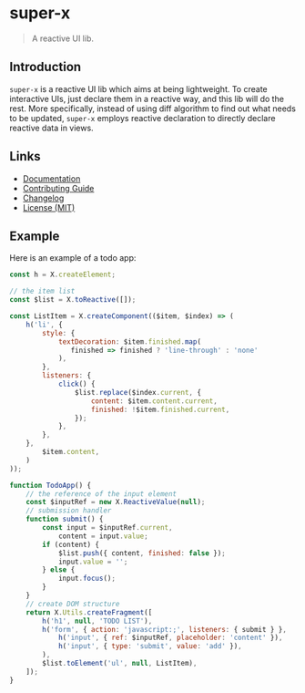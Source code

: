 # super-x

> A reactive UI lib.

## Introduction

`super-x` is a reactive UI lib which aims at being lightweight. To create interactive UIs, just declare them in a reactive way, and this lib will do the rest. More specifically, instead of using diff algorithm to find out what needs to be updated, `super-x` employs reactive declaration to directly declare reactive data in views.

## Links

- [Documentation](https://github.com/huang2002/super-x/wiki)
- [Contributing Guide](./CONTRIBUTING.md)
- [Changelog](./CHANGELOG.md)
- [License (MIT)](./LICENSE)

## Example

Here is an example of a todo app:

```js
const h = X.createElement;

// the item list
const $list = X.toReactive([]);

const ListItem = X.createComponent(($item, $index) => (
    h('li', {
        style: {
            textDecoration: $item.finished.map(
               finished => finished ? 'line-through' : 'none'
            ),
        },
        listeners: {
            click() {
                $list.replace($index.current, {
                    content: $item.content.current,
                    finished: !$item.finished.current,
                });
            },
        },
    },
        $item.content,
    )
));

function TodoApp() {
    // the reference of the input element
    const $inputRef = new X.ReactiveValue(null);
    // submission handler
    function submit() {
        const input = $inputRef.current,
            content = input.value;
        if (content) {
            $list.push({ content, finished: false });
            input.value = '';
        } else {
            input.focus();
        }
    }
    // create DOM structure
    return X.Utils.createFragment([
        h('h1', null, 'TODO LIST'),
        h('form', { action: 'javascript:;', listeners: { submit } },
            h('input', { ref: $inputRef, placeholder: 'content' }),
            h('input', { type: 'submit', value: 'add' }),
        ),
        $list.toElement('ul', null, ListItem),
    ]);
}
```
